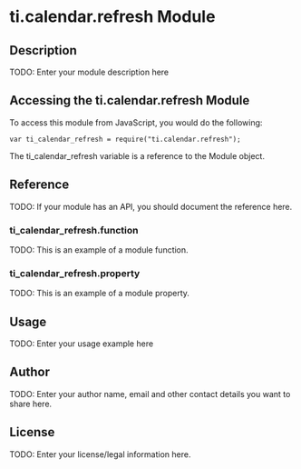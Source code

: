 # ti.calendar.refresh Module

## Description

TODO: Enter your module description here

## Accessing the ti.calendar.refresh Module

To access this module from JavaScript, you would do the following:

    var ti_calendar_refresh = require("ti.calendar.refresh");

The ti_calendar_refresh variable is a reference to the Module object.

## Reference

TODO: If your module has an API, you should document
the reference here.

### ti_calendar_refresh.function

TODO: This is an example of a module function.

### ti_calendar_refresh.property

TODO: This is an example of a module property.

## Usage

TODO: Enter your usage example here

## Author

TODO: Enter your author name, email and other contact
details you want to share here.

## License

TODO: Enter your license/legal information here.
